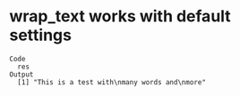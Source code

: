 # wrap_text works with default settings

    Code
      res
    Output
      [1] "This is a test with\nmany words and\nmore"

